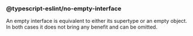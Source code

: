 ### @typescript-eslint/no-empty-interface

An empty interface is equivalent to either its supertype or an empty object. In both cases it does not bring any benefit and can be omitted.
